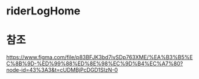 # riderLogHome

# 참조

https://www.figma.com/file/p83BFJK3bd7ivSDp763XME/%EA%B3%B5%EC%8B%9D-%ED%99%88%ED%8E%98%EC%9D%B4%EC%A7%80?node-id=43%3A3&t=cUDMBjPcDGD1SIzN-0

